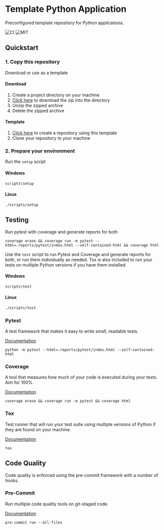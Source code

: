 # Template Python Application

Preconfigured template repository for Python applications.

![CI](https://github.com/harrelchris/template-python-application/actions/workflows/ci.yml/badge.svg)
![MIT](https://img.shields.io/github/license/harrelchris/template-python-application)

## Quickstart

### 1. Copy this repository

Download or use as a template

#### Download

1. Create a project directory on your machine
1. [Click here](https://github.com/harrelchris/template-python-application/archive/refs/heads/main.zip) to download the zip into the directory
1. Unzip the zipped archive
1. Delete the zipped archive

#### Template

1. [Click here](https://github.com/harrelchris/template-python-application/generate) to create a repository using this template
1. Clone your repository to your machine

### 2. Prepare your environment

Run the `setup` script

#### Windows

```shell
scripts\setup
```

#### Linux

```shell
./scripts/setup
```

## Testing

Run pytest with coverage and generate reports for both

```shell
coverage erase && coverage run -m pytest --html=.reports/pytest/index.html --self-contained-html && coverage html
```

Use the `test` script to run Pytest and Coverage and generate reports for both, or run them individually as needed. Tox is also included to run your tests on multiple Python versions if you have them installed.

#### Windows

```shell
scripts\test
```

#### Linux

```bash
./scripts/test
```

### Pytest

A test framework that makes it easy to write small, readable tests.

[Documentation](https://docs.pytest.org/)

```shell
python -m pytest --html=.reports/pytest/index.html --self-contained-html
```

### Coverage

A tool that measures how much of your code is executed during your tests. Aim for 100%.

[Documentation](https://coverage.readthedocs.io/)

```shell
coverage erase && coverage run -m pytest && coverage html
```

### Tox

Test runner that will run your test suite using multiple versions of Python if they are found on your machine.

[Documentation](https://tox.wiki/en/latest/)

```shell
tox
```

## Code Quality

Code quality is enforced using the pre-commit framework with a number of hooks.

### Pre-Commit

Run multiple code quality tools on git-staged code.

[Documentation](https://pre-commit.com/)

```shell
pre-commit run --all-files
```
